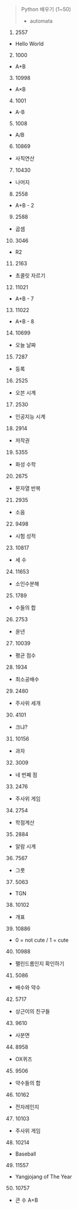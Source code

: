> Python 배우기 (1~50)
> - automata

1. 2557
  - Hello World
2. 1000
  - A+B
3. 10998
  - A×B
4. 1001
  - A-B	
5. 1008
  - A/B
6. 10869
  - 사칙연산
7. 10430
  - 나머지
8. 2558
  - A+B - 2
9. 2588
  - 곱셈
10. 3046
  - R2
11. 2163
  - 초콜릿 자르기
12. 11021
  - A+B - 7
13. 11022
  - A+B - 8
14. 10699
  - 오늘 날짜
15. 7287
  - 등록
16. 2525
  - 오븐 시계
17. 2530
  - 인공지능 시계
18. 2914
  - 저작권
19. 5355
  - 화성 수학
20. 2675
  - 문자열 반복
21. 2935
  - 소음
22. 9498
  - 시험 성적
23. 10817
  - 세 수
24. 11653
  - 소인수분해	
25. 1789
  - 수들의 합	
26. 2753
  - 윤년	
27. 10039
  - 평균 점수	
28. 1934
  - 최소공배수	
29. 2480
  - 주사위 세개	
30. 4101
  - 크냐?	
31. 10156
  - 과자	
32. 3009
  - 네 번째 점	
33. 2476
  - 주사위 게임
34. 2754
  - 학점계산	
35. 2884
  - 알람 시계
36. 7567
  - 그릇
37. 5063
  - TGN	
38. 10102
  - 개표
39. 10886
  - 0 = not cute / 1 = cute
40. 10988
  - 팰린드롬인지 확인하기 
41. 5086
  - 배수와 약수
42. 5717
  - 상근이의 친구들	
43. 9610
  - 사분면
44. 8958
  - OX퀴즈
45. 9506
  - 약수들의 합
46. 10162
  - 전자레인지
47. 10103
  - 주사위 게임
48. 10214
  - Baseball
49. 11557
  - Yangjojang of The Year
50. 10757
  - 큰 수 A+B
